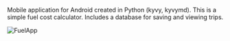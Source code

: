 Mobile application for Android created in Python (kyvy, kyvymd). This is a simple fuel cost calculator. Includes 
a database for saving and viewing trips.

![FuelApp](https://user-images.githubusercontent.com/107018438/200614318-860803f0-16e0-4490-866c-1050ed05d0ec.jpg)


